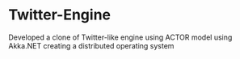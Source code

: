 # Twitter-Engine
Developed a clone of Twitter-like engine using ACTOR model using Akka.NET creating a distributed operating system
